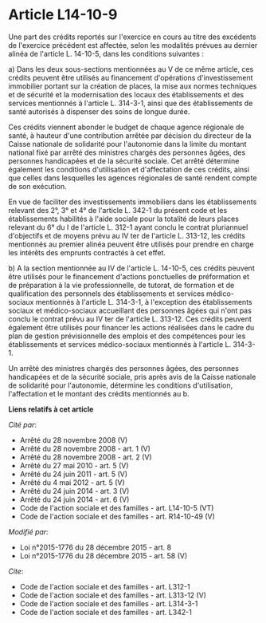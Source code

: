 # Article L14-10-9

Une part des crédits reportés sur l'exercice en cours au titre des excédents de l'exercice précédent est affectée, selon les
modalités prévues au dernier alinéa de l'article L. 14-10-5, dans les conditions suivantes : 

a) Dans les deux sous-sections mentionnées au V de ce même article, ces crédits peuvent être utilisés au financement
d'opérations d'investissement immobilier portant sur la création de places, la mise aux normes techniques et de sécurité et
la modernisation des locaux des établissements et des services mentionnés à l'article L. 314-3-1, ainsi que des
établissements de santé autorisés à dispenser des soins de longue durée. 

Ces crédits viennent abonder le budget de chaque agence régionale de santé, à hauteur d'une contribution arrêtée par décision
du directeur de la Caisse nationale de solidarité pour l'autonomie dans la limite du montant national fixé par arrêté des
ministres chargés des personnes âgées, des personnes handicapées et de la sécurité sociale. Cet arrêté détermine également
les conditions d'utilisation et d'affectation de ces crédits, ainsi que celles dans lesquelles les agences régionales de
santé rendent compte de son exécution. 

En vue de faciliter des investissements immobiliers dans les établissements relevant des 2°, 3° et 4° de l'article L. 342-1
du présent code et les établissements habilités à l'aide sociale pour la totalité de leurs places relevant du 6° du I de
l'article L. 312-1 ayant conclu le contrat pluriannuel d'objectifs et de moyens prévu au IV ter de l'article L. 313-12, les
crédits mentionnés au premier alinéa peuvent être utilisés pour prendre en charge les intérêts des emprunts contractés à cet
effet. 

b) A la section mentionnée au IV de l'article L. 14-10-5, ces crédits peuvent être utilisés pour le financement d'actions
ponctuelles de préformation et de préparation à la vie professionnelle, de tutorat, de formation et de qualification des
personnels des établissements et services médico-sociaux mentionnés à l'article L. 314-3-1, à l'exception des établissements
sociaux et médico-sociaux accueillant des personnes âgées qui n'ont pas conclu le contrat prévu au IV ter de l'article L.
313-12. Ces crédits peuvent également être utilisés pour financer les actions réalisées dans le cadre du plan de gestion
prévisionnelle des emplois et des compétences pour les établissements et services médico-sociaux mentionnés à l'article L.
314-3-1. 

Un arrêté des ministres chargés des personnes âgées, des personnes handicapées et de la sécurité sociale, pris après avis de
la Caisse nationale de solidarité pour l'autonomie, détermine les conditions d'utilisation, l'affectation et le montant des
crédits mentionnés au b.

**Liens relatifs à cet article**

_Cité par_:

  - Arrêté du 28 novembre 2008 (V)
  - Arrêté du 28 novembre 2008 - art. 1 (V)
  - Arrêté du 28 novembre 2008 - art. 2 (V)
  - Arrêté du 27 mai 2010 - art. 5 (V)
  - Arrêté du 24 juin 2011 - art. 5 (V)
  - Arrêté du 4 mai 2012 - art. 5 (V)
  - Arrêté du 24 juin 2014 - art. 3 (V)
  - Arrêté du 24 juin 2014 - art. 6 (V)
  - Code de l'action sociale et des familles - art. L14-10-5 (VT)
  - Code de l'action sociale et des familles - art. R14-10-49 (V)

_Modifié par_:

  - Loi n°2015-1776 du 28 décembre 2015 - art. 8
  - Loi n°2015-1776 du 28 décembre 2015 - art. 58 (V)

_Cite_:

  - Code de l'action sociale et des familles - art. L312-1
  - Code de l'action sociale et des familles - art. L313-12 (V)
  - Code de l'action sociale et des familles - art. L314-3-1
  - Code de l'action sociale et des familles - art. L342-1
